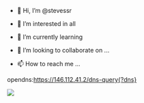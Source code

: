 - 👋 Hi, I’m @stevessr

- 👀 I’m interested in all 

<!---
...
--->

- 🌱 I’m currently learning  

<!--
...
--->

- 💞️ I’m looking to collaborate on ...

- 📫 How to reach me ...

<!---
stevessr/stevessr is a ✨ special ✨ repository because its `README.md` (this file) appears on your GitHub profile.
You can click the Preview link to take a look at your changes.
--->






opendns:https://146.112.41.2/dns-query{?dns}


<picture>
<source 
  srcset="https://github-readme-stats.vercel.app/api?username=stevessr&show_icons=true&theme=dark"
  media="(prefers-color-scheme: dark)"
/>
<source
  srcset="https://github-readme-stats.vercel.app/api?username=stevessr&show_icons=true"
  media="(prefers-color-scheme: light), (prefers-color-scheme: no-preference)"
/>
<img src="https://github-readme-stats.vercel.app/api?username=stevessr&show_icons=true" />
</picture>
